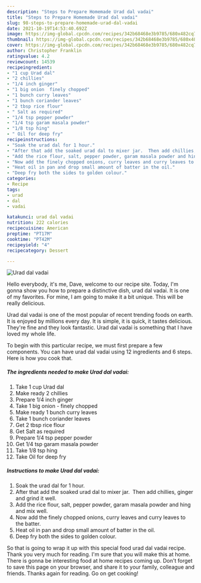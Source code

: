 ```yaml
---
description: "Steps to Prepare Homemade Urad dal vadai"
title: "Steps to Prepare Homemade Urad dal vadai"
slug: 98-steps-to-prepare-homemade-urad-dal-vadai
date: 2021-10-19T14:53:40.692Z
image: https://img-global.cpcdn.com/recipes/342b68468e3b9785/680x482cq70/urad-dal-vadai-recipe-main-photo.jpg
thumbnail: https://img-global.cpcdn.com/recipes/342b68468e3b9785/680x482cq70/urad-dal-vadai-recipe-main-photo.jpg
cover: https://img-global.cpcdn.com/recipes/342b68468e3b9785/680x482cq70/urad-dal-vadai-recipe-main-photo.jpg
author: Christopher Franklin
ratingvalue: 4.2
reviewcount: 14539
recipeingredient:
- "1 cup Urad dal"
- "2 chillies"
- "1/4 inch ginger"
- "1 big onion  finely chopped"
- "1 bunch curry leaves"
- "1 bunch coriander leaves"
- "2 tbsp rice flour"
- " Salt as required"
- "1/4 tsp pepper powder"
- "1/4 tsp garam masala powder"
- "1/8 tsp hing"
- " Oil for deep fry"
recipeinstructions:
- "Soak the urad dal for 1 hour."
- "After that add the soaked urad dal to mixer jar.  Then add chillies, ginger and grind it well."
- "Add the rice flour, salt, pepper powder, garam masala powder and hing and mix well."
- "Now add the finely chopped onions, curry leaves and curry leaves to the batter."
- "Heat oil in pan and drop small amount of batter in the oil."
- "Deep fry both the sides to golden colour."
categories:
- Recipe
tags:
- urad
- dal
- vadai

katakunci: urad dal vadai 
nutrition: 222 calories
recipecuisine: American
preptime: "PT17M"
cooktime: "PT42M"
recipeyield: "4"
recipecategory: Dessert

---
```



![Urad dal vadai](https://img-global.cpcdn.com/recipes/342b68468e3b9785/680x482cq70/urad-dal-vadai-recipe-main-photo.jpg)

Hello everybody, it's me, Dave, welcome to our recipe site. Today, I'm gonna show you how to prepare a distinctive dish, urad dal vadai. It is one of my favorites. For mine, I am going to make it a bit unique. This will be really delicious.

Urad dal vadai is one of the most popular of recent trending foods on earth. It is enjoyed by millions every day. It is simple, it is quick, it tastes delicious. They're fine and they look fantastic. Urad dal vadai is something that I have loved my whole life.




To begin with this particular recipe, we must first prepare a few components. You can have urad dal vadai using 12 ingredients and 6 steps. Here is how you cook that.

<!--inarticleads1-->

##### The ingredients needed to make Urad dal vadai:

1. Take 1 cup Urad dal
1. Make ready 2 chillies
1. Prepare 1/4 inch ginger
1. Take 1 big onion - finely chopped
1. Make ready 1 bunch curry leaves
1. Take 1 bunch coriander leaves
1. Get 2 tbsp rice flour
1. Get  Salt as required
1. Prepare 1/4 tsp pepper powder
1. Get 1/4 tsp garam masala powder
1. Take 1/8 tsp hing
1. Take  Oil for deep fry




<!--inarticleads2-->

##### Instructions to make Urad dal vadai:

1. Soak the urad dal for 1 hour.
1. After that add the soaked urad dal to mixer jar.  Then add chillies, ginger and grind it well.
1. Add the rice flour, salt, pepper powder, garam masala powder and hing and mix well.
1. Now add the finely chopped onions, curry leaves and curry leaves to the batter.
1. Heat oil in pan and drop small amount of batter in the oil.
1. Deep fry both the sides to golden colour.




So that is going to wrap it up with this special food urad dal vadai recipe. Thank you very much for reading. I'm sure that you will make this at home. There is gonna be interesting food at home recipes coming up. Don't forget to save this page on your browser, and share it to your family, colleague and friends. Thanks again for reading. Go on get cooking!
